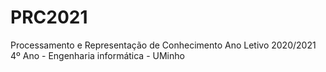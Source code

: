 # PRC2021

Processamento e Representação de Conhecimento
Ano Letivo 2020/2021
4º Ano - Engenharia informática - UMinho
